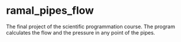 # ramal_pipes_flow
The final project of the scientific programmation course. The program calculates the flow and the pressure in any point of the pipes.
